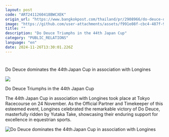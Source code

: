 ```yaml
---
layout: post
code: "ART2411260418BWCXEK"
origin_url: "https://www.bangkokpost.com/thailand/pr/2908966/do-deuce-dominates-the-44th-japan-cup-in-association-with-longines"
image: "https://github.com/user-attachments/assets/f991e08f-cbc4-487f-9fbd-5ae68f0762bc"
title: ""
description: "Do Deuce Triumphs in the 44th Japan Cup"
category: "PUBLIC_RELATIONS"
language: "en"
date: 2024-11-26T13:30:01.226Z
---
```


# 

Do Deuce dominates the 44th Japan Cup in association with Longines

![](https://github.com/user-attachments/assets/ecbb7ecb-ce0b-4985-bbf6-824758fc87c8)

Do Deuce Triumphs in the 44th Japan Cup 

The 44th Japan Cup in association with Longines took place at Tokyo Racecourse on 24 November. As the Official Partner and Timekeeper of this esteemed event, Longines celebrated the remarkable victory of Do Deuce, masterfully ridden by Yutaka Take, showcasing their enduring support for excellence in equestrian sports. 

![Do Deuce dominates the 44th Japan Cup in association with Longines](https://github.com/user-attachments/assets/6bd29c04-d177-4160-8cd1-1487d6e7255b)